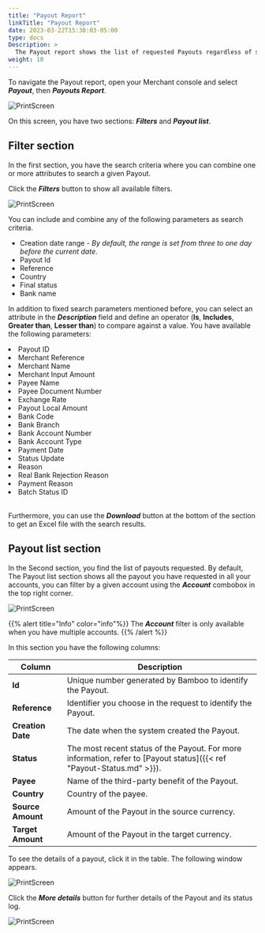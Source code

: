 ```yaml
---
title: "Payout Report"
linkTitle: "Payout Report"
date: 2023-03-22T15:30:03-05:00
type: docs
Description: >
  The Payout report shows the list of requested Payouts regardless of status and lets you search for a specific payout.
weight: 10
---
```


To navigate the Payout report, open your Merchant console and select ***Payout***, then ***Payouts Report***.

![PrintScreen](/assets/Payouts/Payouts5_en.png)

On this screen, you have two sections: _**Filters**_ and _**Payout list**_.

## Filter section
In the first section, you have the search criteria where you can combine one or more attributes to search a given Payout.

Click the _**Filters**_ button to show all available filters.

![PrintScreen](/assets/Payouts/Payouts11_en.png)

You can include and combine any of the following parameters as search criteria.

* Creation date range - _By default, the range is set from three to one day before the current date_.
* Payout Id
* Reference
* Country
* Final status
* Bank name

In addition to fixed search parameters mentioned before, you can select an attribute in the _**Description**_ field and define an operator (**Is**, **Includes**, **Greater than**, **Lesser than**) to compare against a value. You have available the following parameters:

<div id="columns">
     <li>Payout ID</li>
     <li>Merchant Reference</li>
     <li>Merchant Name</li>
     <li>Merchant Input Amount</li>
     <li>Payee Name</li>
     <li>Payee Document Number</li>
     <li>Exchange Rate</li>
     <li>Payout Local Amount</li>
     <li>Bank Code</li>
     <li>Bank Branch</li>
     <li>Bank Account Number</li>
     <li>Bank Account Type</li>
     <li>Payment Date</li>
     <li>Status Update</li>
     <li>Reason</li>
     <li>Real Bank Rejection Reason</li>
     <li>Payment Reason</li>
     <li>Batch Status ID</li>
</div>
<br>

Furthermore, you can use the _**Download**_ button at the bottom of the section to get an Excel file with the search results.

## Payout list section
In the Second section, you find the list of payouts requested. By default, The Payout list section shows all the payout you have requested in all your accounts, you can filter by a given account using the _**Account**_ combobox in the top right corner. 

![PrintScreen](/assets/Payouts/Payouts21_en.png)

{{% alert title="Info" color="info"%}}
The _**Account**_ filter is only available when you have multiple accounts.
{{% /alert %}}

In this section you have the following columns:

| Column | Description |
|---|---|
| **Id** | Unique number generated by Bamboo to identify the Payout. |
| **Reference** | Identifier you choose in the request to identify the Payout. |
| **Creation Date** | The date when the system created the Payout. |
| **Status** | The most recent status of the Payout. For more information, refer to [Payout status]({{< ref "Payout-Status.md" >}}). |
| **Payee** | Name of the third-party benefit of the Payout. |
| **Country** | Country of the payee. |
| **Source Amount** | Amount of the Payout in the source currency. |
| **Target Amount** | Amount of the Payout in the target currency. |

To see the details of a payout, click it in the table. The following window appears.

![PrintScreen](/assets/Payouts/Payouts6_en.png)

Click the _**More details**_ button for further details of the Payout and its status log.

![PrintScreen](/assets/Payouts/Payouts7_en.png)